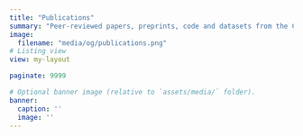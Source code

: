 ```yaml
---
title: "Publications"
summary: "Peer-reviewed papers, preprints, code and datasets from the Chini Lab."
image:
  filename: "media/og/publications.png"
# Listing view
view: my-layout

paginate: 9999

# Optional banner image (relative to `assets/media/` folder).
banner:
  caption: ''
  image: ''
---
```

<div style="height: 56px;"></div>
